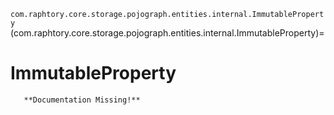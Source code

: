 `com.raphtory.core.storage.pojograph.entities.internal.ImmutableProperty`
(com.raphtory.core.storage.pojograph.entities.internal.ImmutableProperty)=
# ImmutableProperty
```{warning}
   **Documentation Missing!**
```